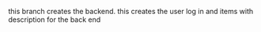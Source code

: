 this branch creates the backend. 
this creates the user log in and items with description for the back end